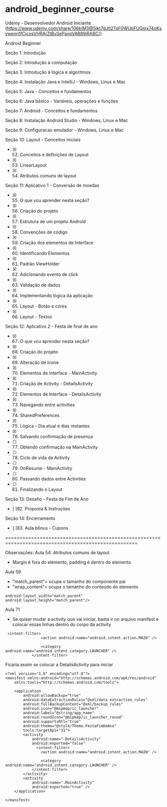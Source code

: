 # android_beginner_course
Udemy - Desenvolvedor Android Iniciante (https://www.udemy.com/share/106kiM3@5Ikt7dJtI2TsF0WUbFUGmx74oKsvwenn1fCjcosVHRArZtBvSePaxpVAB89iRABC/)

Android Beginner

Seção 1: Introdução

Seção 2: Introdução à computação

Seção 3: Introdução à lógica e algoritmos

Seção 4: Instalação Java e IntelliJ - Windows, Linux e Mac

Seção 5: Java - Conceitos e fundamentos

Seção 6: Java básico - Variáveis, operações e funções

Seção 7: Android - Conceitos e fundamentos

Seção 8: Instalação Android Studio - Windows, Linux e Mac

Seção 9: Configuracao emulador - Windows, Linux e Mac

Seção 10: Layout - Conceitos iniciais
- [x] 52. Conceitos e definições de Layout
- [x] 53. LinearLayout
- [x] 54. Atributos comuns de layout

Seção 11: Aplicativo 1 - Conversão de moedas
- [x] 55. O que vou aprender nesta seção?
- [x] 56. Criação do projeto
- [x] 57. Estrutura de um projeto Android
- [x] 58. Convenções de código
- [x] 59. Criação dos elementos de Interface
- [x] 60. Identificando Elementos
- [x] 61. Padrão ViewHolder
- [x] 62. Adicionando evento de click
- [x] 63. Validação de dados
- [x] 64. Implementando lógica da aplicação
- [x] 65. Layout - Botão e cores
- [x] 66. Layout - Textos

Seção 12: Aplicativo 2 - Festa de final de ano
- [x] 67. O que vou aprender nesta seção?
- [x] 68. Criação do projeto
- [x] 69. Alteração de ícone
- [x] 70. Elementos de interface - MainActivity
- [x] 71. Criação de Activity - DetailsActivity
- [x] 72. Elementos de Interface - DetailsActivity
- [x] 73. Navegando entre activities
- [x] 74. SharedPreferences
- [x] 75. Lógica - Dia atual e dias restantes
- [x] 76. Salvando confirmação de presença
- [	] 77. Obtendo confirmação na MainActivity
- [	] 78. Ciclo de vida de Activity
- [	] 79. OnResume - MainActivity
- [	] 80. Passando dados entre Activities
- [	] 81. Finalizando o Layout

Seção 13: Desafio - Festa de Fim de Ano
- [	]82. Proposta & Instruções

Seção 14: Encerramento
- [	]83. Aula bônus - Cupons

====================================================================================================

Observações:
Aula 54: Atributos comuns de layout
- Margin é fora do elemento, padding é dentro do elemento

Aula 59
- "match_parent"= ocupa o tamanho do componente pai
- "wrap_content"= ocupa o tamanho do conteúdo do elemento
```
android:layout_width="match_parent"
android:layout_height="match_parent"/>
```

Aula 71
- Se quiser mudar a activity que vai iniciar, basta ir no arquivo manifest e colocar essas linhas dentro do corpo da activity
```
 <intent-filter>
                <action android:name="android.intent.action.MAIN" />

                <category android:name="android.intent.category.LAUNCHER" />
            </intent-filter>
```

Ficaria assim se colocar a DetailsActivity para iniciar
```
<?xml version="1.0" encoding="utf-8"?>
<manifest xmlns:android="http://schemas.android.com/apk/res/android"
    xmlns:tools="http://schemas.android.com/tools">

    <application
        android:allowBackup="true"
        android:dataExtractionRules="@xml/data_extraction_rules"
        android:fullBackupContent="@xml/backup_rules"
        android:icon="@mipmap/ic_launcher"
        android:label="@string/app_name"
        android:roundIcon="@mipmap/ic_launcher_round"
        android:supportsRtl="true"
        android:theme="@style/Theme.FestaFimDeAno"
        tools:targetApi="31">
        <activity
            android:name=".DetailsActivity"
            android:exported="false" 
              <intent-filter>
                <action android:name="android.intent.action.MAIN" />

                <category android:name="android.intent.category.LAUNCHER" />
            </intent-filter>
        </activity>
        <activity
            android:name=".MainActivity"
            android:exported="true" />        
    </application>

</manifest>
```